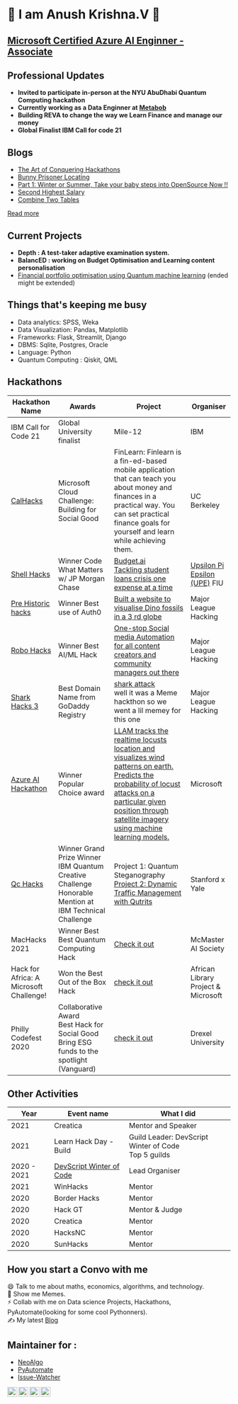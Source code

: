 # :wave:  I am Anush Krishna.V  🔭 
## [Microsoft Certified Azure AI Enginner - Associate](https://www.youracclaim.com/badges/7ea5d096-8519-4887-9312-d9c0909154b5/public_url)

## Professional Updates
- **Invited to participate in-person at the NYU AbuDhabi Quantum Computing hackathon**
- **Currently working as a Data Enginner at [Metabob](https://metabob.com/)**
- **Building REVA to change the way we Learn Finance and manage our money**
- **Global Finalist IBM Call for code 21**

<!-- <a href="https://app.daily.dev/Bot_Crasher"><img src="https://api.daily.dev/devcards/99af062faf71480c871189ad62b082f5.png?r=5yo" width="400" alt="Anush krishna V's Dev Card"/></a> -->

## Blogs
<!-- MEDIUM-STORY-LIST:START -->
- [The Art of Conquering Hackathons](https://anush-venkatakrishna.medium.com/hackathon-the-never-give-up-a-game-ba5fc86d646?source=rss-942249e59fe0------2)
- [Bunny Prisoner Locating](https://anush-venkatakrishna.medium.com/bunny-prisoner-locating-9b5b22c5fce7?source=rss-942249e59fe0------2)
- [Part 1: Winter or Summer, Take your baby steps into OpenSource Now !!](https://anush-venkatakrishna.medium.com/part-1-winter-or-summer-take-your-baby-steps-into-opensource-now-7d661235d7ff?source=rss-942249e59fe0------2)
- [Second Highest Salary](https://anush-venkatakrishna.medium.com/second-highest-salary-b7d4e9069794?source=rss-942249e59fe0------2)
- [Combine Two Tables](https://anush-venkatakrishna.medium.com/combine-two-tables-aaaf224aad31?source=rss-942249e59fe0------2)
<!-- MEDIUM-STORY-LIST:END --> 
[Read more ](https://anush-venkatakrishna.medium.com/)
<br>

<!--- [](https://user-stats.anushkrishnav.vercel.app/api?username=anushkrishnav&show_icons=true&title_color=8fe9e0&icon_color=79ff97&text_color=FFFFFF&theme=dark) --->

## Current Projects
* **Depth : A test-taker adaptive examination system.**
* **BalancED : working on Budget Optimisation and Learning content personalisation**
* [Financial portfolio optimisation using Quantum machine learning](https://qworld.net/qintern-2021/) (ended might be extended)


## Things that's keeping me busy
* Data analytics: SPSS, Weka 
* Data Visualization: Pandas, Matplotlib
* Frameworks: Flask, Streamlit, Django
* DBMS: Sqlite, Postgres, Oracle
* Language: Python
* Quantum Computing : Qiskit, QML
<!---
## Things I plan to Explore in 2021
* C# / Q#
* GraphQl
* MongoDB
* Auth0
* typescript
* serverless
* 
* Apache Spark, Airflow
--->


## Hackathons
| Hackathon Name 	| Awards 	| Project	| Organiser |
|----------------	|--------	|--------------	|------|
|IBM Call for Code 21|Global University finalist|Mile-12|IBM|
| [CalHacks](https://cal-hacks-8.devpost.com/)| Microsoft Cloud Challenge: Building for Social Good|FinLearn: Finlearn is a fin-ed-based mobile application that can teach you about money and finances in a practical way. You can set practical finance goals for yourself and learn while achieving them.|UC Berkeley|
| [Shell Hacks](https://shellhacks2021.devpost.com/)| Winner Code What Matters w/ JP Morgan Chase|[Budget.ai <br>Tackling student loans crisis one expense at a time](https://devpost.com/software/budget-ai) | [Upsilon Pi Epsilon (UPE)](https://upe.cs.fiu.edu/) FIU|
| [Pre Historic hacks](https://prehackstoric.devpost.com/)|Winner Best use of Auth0|[Built a website to visualise Dino fossils in a 3 rd globe](https://devpost.com/software/dinoworld)| Major League Hacking|
|  [Robo Hacks](https://robo-hacks.devpost.com/)              	|  Winner Best AI/ML Hack      	| [One-stop Social media Automation for all content creators and community managers out there](https://devpost.com/software/the-boring-business)             	| Major League Hacking|
|  [Shark Hacks 3](https://sharkhacks3.devpost.com/)              	|  Best Domain Name from GoDaddy Registry      	| [shark attack](https://devpost.com/software/shark-attack-na971c)   <br> well it was a Meme hackthon so we went a lil memey for this one         	| Major League Hacking|
| [Azure AI Hackathon ](https://azureai.devpost.com/)               	|    Winner Popular Choice award    	|    [LLAM tracks the realtime locusts location and visualizes wind patterns on earth. Predicts the probability of locust attacks on a particular given position through satellite imagery using machine learning models.](https://devpost.com/software/l-l-a-m)          	|Microsoft|
|   [Qc Hacks](https://www.quantumcoalition.io/)            	| Winner Grand Prize Winner IBM Quantum Creative Challenge <br> Honorable Mention at IBM Technical Challenge      	| Project 1: Quantum Steganography <br>  [Project 2: Dynamic Traffic Management with Qutrits](https://qc-hacks.herokuapp.com/) |Stanford x Yale|
|  MacHacks 2021               	|    Winner Best Best Quantum Computing Hack    	|     [Check it out](https://devpost.com/software/quantum-computing-submission) | McMaster AI Society |
|    Hack for Africa: A Microsoft Challenge!             	|   Won the Best Out of the Box Hack      	|   [check it out](https://dvp.st/34cy5G1)         	| African Library Project & Microsoft |
|    Philly Codefest 2020            	|     Collaborative Award <br>  Best Hack for Social Good <br> Bring ESG funds to the spotlight (Vanguard)  	|     [check it out](https://devpost.com/software/grow-n-track-u7962v)      	| Drexel University |

## Other Activities
|Year| Event name | What I did |
|--|--|--|
|2021|Creatica| Mentor and Speaker|
|2021| Learn Hack Day - Build | Guild Leader: DevScript Winter of Code <br> Top 5 guilds|
|2020 - 2021| [DevScript Winter of Code](https://devscript.tech/woc)| Lead Organiser|
|2021| WinHacks | Mentor|
|2020| Border Hacks| Mentor|
|2020| Hack GT | Mentor & Judge|
|2020|  Creatica| Mentor|
|2020| HacksNC| Mentor|
|2020| SunHacks | Mentor|

## How you start a Convo with me
😄 Talk to me about maths, economics, algorithms, and technology. <br>
🔭 Show me Memes. <br>
⚡ Collab with me on Data science Projects, Hackathons, PyAutomate(looking for some cool Pythonners). <br>
✍️ My latest [Blog](https://anush-venkatakrishna.medium.com/part-1-winter-or-summer-take-your-baby-steps-into-opensource-now-7d661235d7ff)
<br>
## Maintainer for :
* [NeoAlgo](https://github.com/TesseractCoding/NeoAlgo)
* [PyAutomate](https://github.com/anushkrishnav/PyAutomate)
* [Issue-Watcher](https://github.com/TesseractCoding/Issue_Watcher)



<p>
<a href="https://twitter.com/Anush_krishna_v">
  <img align="left" alt="Anush Krishna | Twitter" width="22px" src="https://cdn.jsdelivr.net/npm/simple-icons@v3/icons/twitter.svg" />
</a>
<a href="https://www.linkedin.com/in/anush-krishna-v-8270941a0/">
  <img align="left" alt="Anushkrishna's LinkdeIN" width="22px" src="https://cdn.jsdelivr.net/npm/simple-icons@v3/icons/linkedin.svg" />
</a>
<a href="https://www.instagram.com/__.patronus.__/?hl=en/">
  <img align="left" alt="Anush krishna's Instagram" width="22px" src="https://cdn.jsdelivr.net/npm/simple-icons@v3/icons/instagram.svg" />
</a>
<a href="https://medium.com/@anush.venkatakrishna">
  <img align="left" alt="Anush krishna's Instagram" width="22px" src="https://cdn.jsdelivr.net/npm/simple-icons@3.0.1/icons/medium.svg" />
</a>
</p>


<!--
**anushkrishnav/anushkrishnav** is a ✨ _special_ ✨ repository because its `README.md` (this file) appears on your GitHub profile.

Here are some ideas to get you started:

- 🔭 I’m currently working on ...
- 🌱 I’m currently learning ...
- 👯 I’m looking to collaborate on ...
- 🤔 I’m looking for help with ...
- 💬 Ask me about ...
- 📫 How to reach me: ...
- 😄 Pronouns: ...
- ⚡ Fun fact: ...
-->
